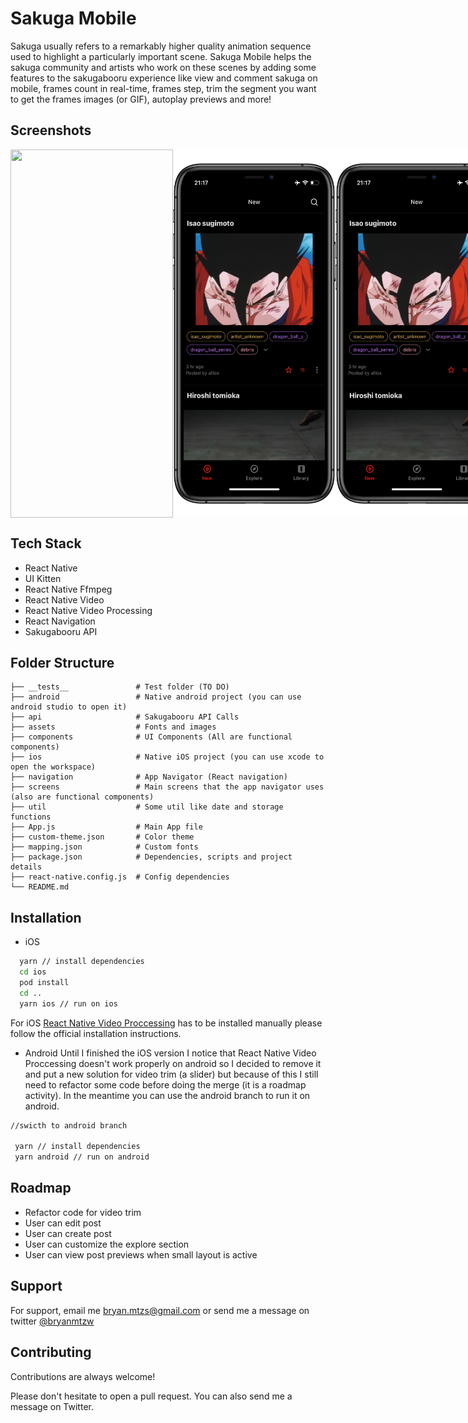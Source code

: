 
# Sakuga Mobile

Sakuga usually refers to a remarkably higher quality animation sequence used to highlight a particularly important scene. Sakuga Mobile helps the sakuga community and artists who work on these scenes by adding some features to the sakugabooru experience like view and comment sakuga on mobile, frames count in real-time, frames step, trim the segment you want to get the frames images (or GIF), autoplay previews and more!


## Screenshots

<div style="display:flex;flex-direction:row;text-align:center;" >
    <img src="https://raw.githubusercontent.com/Bryancm/sakuga_mobile/main/assets/images/screenshot_1.pngtoken=AEI2HV3GFBVXMMWLUPHAA2DBCVFTK" width="260" height="589" />
    <img  src="https://raw.githubusercontent.com/Bryancm/sakuga_mobile/main/assets/images/screenshot_1.png?token=AEI2HV3GFBVXMMWLUPHAA2DBCVFTK" width="260"        height="589" />
  <img src="https://raw.githubusercontent.com/Bryancm/sakuga_mobile/main/assets/images/screenshot_1.png?token=AEI2HV3GFBVXMMWLUPHAA2DBCVFTK" width="260" height="589" />
  <img src="https://raw.githubusercontent.com/Bryancm/sakuga_mobile/main/assets/images/screenshot_1.png?token=AEI2HV3GFBVXMMWLUPHAA2DBCVFTK" width="260" height="589" /> 
</div>

  
## Tech Stack

- React Native
- UI Kitten
- React Native Ffmpeg
- React Native Video
- React Native Video Processing
- React Navigation
- Sakugabooru API


  
## Folder Structure

    ├── __tests__               # Test folder (TO DO)
    ├── android                 # Native android project (you can use android studio to open it)
    ├── api                     # Sakugabooru API Calls
    ├── assets                  # Fonts and images
    ├── components              # UI Components (All are functional components)
    ├── ios                     # Native iOS project (you can use xcode to open the workspace)
    ├── navigation              # App Navigator (React navigation)
    ├── screens                 # Main screens that the app navigator uses (also are functional components)
    ├── util                    # Some util like date and storage functions
    ├── App.js                  # Main App file
    ├── custom-theme.json       # Color theme
    ├── mapping.json            # Custom fonts
    ├── package.json            # Dependencies, scripts and project details
    ├── react-native.config.js  # Config dependencies
    └── README.md

  
## Installation

- iOS
```bash  //iOS
  yarn // install dependencies  
  cd ios
  pod install
  cd ..
  yarn ios // run on ios
```
For iOS [React Native Video Proccessing](https://github.com/shahen94/react-native-video-processing) has to be installed manually please follow the official installation instructions.
- Android
Until I finished the iOS version I notice that React Native Video Proccessing doesn't work properly on android so I decided to remove it and put a new solution for video trim (a slider) but because of this I still need to refactor some code before doing the merge (it is a roadmap activity). In the meantime you can use the android branch to run it on android.
```bash  //iOS
//swicth to android branch

 yarn // install dependencies  
 yarn android // run on android
```


    
## Roadmap

- Refactor code for video trim
- User can edit post
- User can create post
- User can customize the explore section
- User can view post previews when small layout is active


  
## Support

For support, email me bryan.mtzs@gmail.com or send me a message on twitter [@bryanmtzw](https://twitter.com/bryanmtzw)

  
## Contributing

Contributions are always welcome!

Please don't hesitate to open a pull request. You can also send me a message on Twitter.
  
